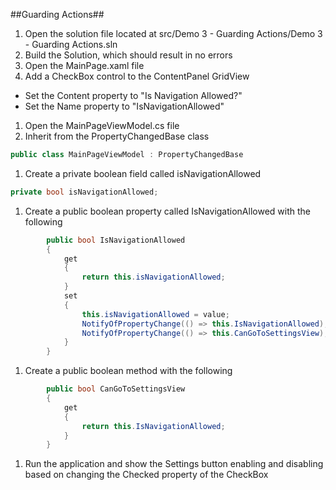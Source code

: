 ##Guarding Actions##

1. Open the solution file located at src/Demo 3 - Guarding Actions/Demo 3 - Guarding Actions.sln
1. Build the Solution, which should result in no errors
1. Open the MainPage.xaml file
1. Add a CheckBox control to the ContentPanel GridView
  - Set the Content property to "Is Navigation Allowed?"
  - Set the Name property to "IsNavigationAllowed"
1. Open the MainPageViewModel.cs file
1. Inherit from the PropertyChangedBase class
```csharp
public class MainPageViewModel : PropertyChangedBase
```
1. Create a private boolean field called isNavigationAllowed
```csharp
private bool isNavigationAllowed;
```
1. Create a public boolean property called IsNavigationAllowed with the following
```csharp
        public bool IsNavigationAllowed
        {
            get
            {
                return this.isNavigationAllowed;
            }
            set
            {
                this.isNavigationAllowed = value;
                NotifyOfPropertyChange(() => this.IsNavigationAllowed);
                NotifyOfPropertyChange(() => this.CanGoToSettingsView);
            }
        }
```
1. Create a public boolean method with the following
```csharp
        public bool CanGoToSettingsView
        {
            get
            {
                return this.IsNavigationAllowed;
            }
        }
```
1. Run the application and show the Settings button enabling and disabling based on changing the Checked property of the CheckBox
